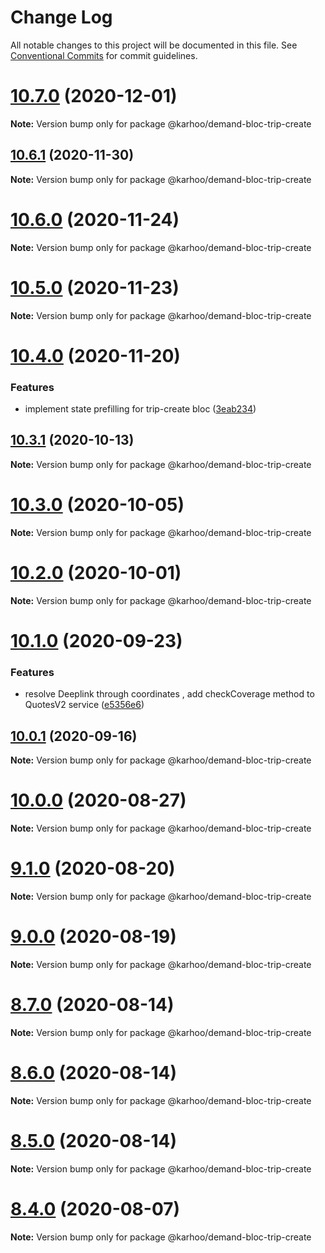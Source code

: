 # Change Log

All notable changes to this project will be documented in this file.
See [Conventional Commits](https://conventionalcommits.org) for commit guidelines.

# [10.7.0](https://github.com/karhoo/web-lib-demand/compare/v10.6.1...v10.7.0) (2020-12-01)

**Note:** Version bump only for package @karhoo/demand-bloc-trip-create





## [10.6.1](https://github.com/karhoo/web-lib-demand/compare/v10.6.0...v10.6.1) (2020-11-30)

**Note:** Version bump only for package @karhoo/demand-bloc-trip-create





# [10.6.0](https://github.com/karhoo/web-lib-demand/compare/v10.5.0...v10.6.0) (2020-11-24)

**Note:** Version bump only for package @karhoo/demand-bloc-trip-create





# [10.5.0](https://github.com/karhoo/web-lib-demand/compare/v10.4.0...v10.5.0) (2020-11-23)

**Note:** Version bump only for package @karhoo/demand-bloc-trip-create





# [10.4.0](https://github.com/karhoo/web-lib-demand/compare/v10.3.1...v10.4.0) (2020-11-20)


### Features

* implement state prefilling for trip-create bloc ([3eab234](https://github.com/karhoo/web-lib-demand/commit/3eab234dcb9afd1753d5539b557279de9607243c))





## [10.3.1](https://github.com/karhoo/web-lib-demand/compare/v10.3.0...v10.3.1) (2020-10-13)

**Note:** Version bump only for package @karhoo/demand-bloc-trip-create





# [10.3.0](https://github.com/karhoo/web-lib-demand/compare/v10.2.0...v10.3.0) (2020-10-05)

**Note:** Version bump only for package @karhoo/demand-bloc-trip-create





# [10.2.0](https://github.com/karhoo/web-lib-demand/compare/v10.1.0...v10.2.0) (2020-10-01)

**Note:** Version bump only for package @karhoo/demand-bloc-trip-create





# [10.1.0](https://github.com/karhoo/web-lib-demand/compare/v10.0.1...v10.1.0) (2020-09-23)


### Features

* resolve Deeplink through coordinates , add checkCoverage method to QuotesV2 service ([e5356e6](https://github.com/karhoo/web-lib-demand/commit/e5356e6b9ad970132b6cba3c6a7322213bf1ff17))





## [10.0.1](https://github.com/karhoo/web-lib-demand/compare/v10.0.0...v10.0.1) (2020-09-16)

**Note:** Version bump only for package @karhoo/demand-bloc-trip-create





# [10.0.0](https://github.com/karhoo/web-lib-demand/compare/v9.1.0...v10.0.0) (2020-08-27)

**Note:** Version bump only for package @karhoo/demand-bloc-trip-create





# [9.1.0](https://github.com/karhoo/web-lib-demand/compare/v9.0.0...v9.1.0) (2020-08-20)

**Note:** Version bump only for package @karhoo/demand-bloc-trip-create





# [9.0.0](https://github.com/karhoo/web-lib-demand/compare/v8.7.0...v9.0.0) (2020-08-19)

**Note:** Version bump only for package @karhoo/demand-bloc-trip-create





# [8.7.0](https://github.com/karhoo/web-lib-demand/compare/v8.6.0...v8.7.0) (2020-08-14)

**Note:** Version bump only for package @karhoo/demand-bloc-trip-create





# [8.6.0](https://github.com/karhoo/web-lib-demand/compare/v8.5.0...v8.6.0) (2020-08-14)

**Note:** Version bump only for package @karhoo/demand-bloc-trip-create





# [8.5.0](https://github.com/karhoo/web-lib-demand/compare/v8.4.0...v8.5.0) (2020-08-14)

**Note:** Version bump only for package @karhoo/demand-bloc-trip-create





# [8.4.0](https://github.com/karhoo/web-lib-demand/compare/v8.3.0...v8.4.0) (2020-08-07)

**Note:** Version bump only for package @karhoo/demand-bloc-trip-create

